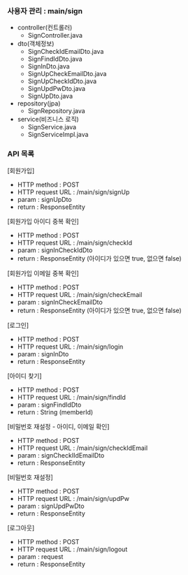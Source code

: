### 사용자 관리 : main/sign
- controller(컨트롤러)
  - SignController.java
- dto(객체정보)
  - SignCheckIdEmailDto.java
  - SignFindIdDto.java
  - SignInDto.java
  - SignUpCheckEmailDto.java
  - SignUpCheckIdDto.java
  - SignUpdPwDto.java
  - SignUpDto.java
- repository(jpa)
  - SignRepository.java
- service(비즈니스 로직)
  - SignService.java
  - SignServiceImpl.java

### API 목록
[회원가입]
- HTTP method : POST
- HTTP request URL : /main/sign/signUp
- param : signUpDto
- return : ResponseEntity<String>

[회원가입 아이디 중복 확인]
- HTTP method : POST
- HTTP request URL : /main/sign/checkId
- param : signInCheckIdDto
- return : ResponseEntity<Boolean> (아이디가 있으면 true, 없으면 false)

[회원가입 이메일 중복 확인]
- HTTP method : POST
- HTTP request URL : /main/sign/checkEmail
- param : signInCheckEmailDto
- return : ResponseEntity<Boolean> (아이디가 있으면 true, 없으면 false)

[로그인]
- HTTP method : POST
- HTTP request URL : /main/sign/login
- param : signInDto
- return : ResponseEntity<String>

[아이디 찾기]
- HTTP method : POST
- HTTP request URL : /main/sign/findId
- param : signFindIdDto
- return : String (memberId)

[비밀번호 재설정 - 아이디, 이메일 확인]
- HTTP method : POST
- HTTP request URL : /main/sign/checkIdEmail
- param : signCheckIIdEmailDto
- return : ResponseEntity<String>

[비밀번호 재설정]
- HTTP method : POST
- HTTP request URL : /main/sign/updPw
- param : signUpdPwDto
- return : ResponseEntity<String>

[로그아웃]
- HTTP method : POST
- HTTP request URL : /main/sign/logout
- param : request
- return : ResponseEntity<String>